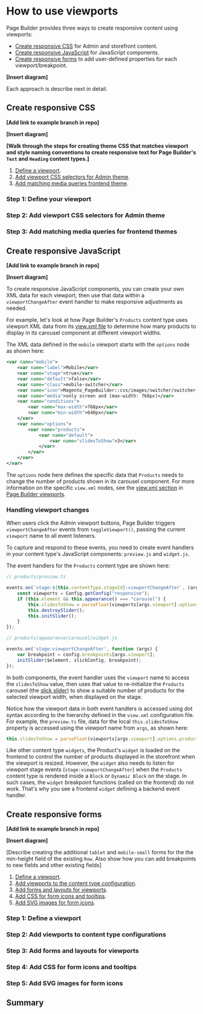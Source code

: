 # How to use viewports

Page Builder provides three ways to create responsive content using viewports:

-  [Create responsive CSS](#create-responsive-css) for Admin and storefront content.
-  [Create responsive JavaScript](#create-responsive-javascript) for JavaScript components.
-  [Create responsive forms](#create-responsive-forms) to add user-defined properties for each viewport/breakpoint.

**[Insert diagram]**

Each approach is describe next in detail.
## Create responsive CSS

**[Add link to example branch in repo]**

**[Insert diagram]**

**[Walk through the steps for creating theme CSS that matches viewport and style naming conventions to create responsive text for Page Builder's `Text` and `Heading` content types.]**

1. [Define a viewport](#step-1-define-your-viewport).
1. [Add viewport CSS selectors for Admin theme](#step-2-add-viewport-css-selectors-for-admin-theme).
1. [Add matching media queries frontend theme](#step-3-add-matching-media-queries-for-frontend-themes).

### Step 1: Define your viewport

### Step 2: Add viewport CSS selectors for Admin theme

### Step 3: Add matching media queries for frontend themes

## Create responsive JavaScript

**[Add link to example branch in repo]**

**[Insert diagram]**

To create responsive JavaScript components, you can create your own XML data for each viewport, then use that data within a `viewportChangeAfter` event handler to make responsive adjustments as needed.

For example, let's look at how Page Builder's `Products` content type uses viewport XML data from its [view.xml file](https://github.com/magento/magento2-page-builder/blob/develop/app/code/Magento/PageBuilder/etc/view.xml) to determine how many products to display in its carousel component at different viewport widths.

The XML data defined in the `mobile` viewport starts with the `options` node as shown here:

```xml
<var name="mobile">
    <var name="label">Mobile</var>
    <var name="stage">true</var>
    <var name="default">false</var>
    <var name="class">mobile-switcher</var>
    <var name="icon">Magento_PageBuilder::css/images/switcher/switcher-mobile.svg</var>
    <var name="media">only screen and (max-width: 768px)</var>
    <var name="conditions">
        <var name="max-width">768px</var>
        <var name="min-width">640px</var>
    </var>
    <var name="options">
        <var name="products">
            <var name="default">
                <var name="slidesToShow">3</var>
            </var>
        </var>
    </var>
</var>
```

The `options` node here defines the specific data that `Products` needs to change the number of products shown in its carousel component. For more information on the specific `view.xml` nodes, see the [view.xml section](viewports-and-breakpoints.md#viewxml) in [Page Builder viewports](viewports-and-breakpoints.md).

### Handling viewport changes

When users click the Admin viewport buttons, Page Builder triggers `viewportChangeAfter` events from `toggleViewport()`, passing the current `viewport` name to all event listeners.

To capture and respond to these events, you need to create event handlers in your content type's JavaScript components: `preview.js` and `widget.js`.

The event handlers for the `Products` content type are shown here:

```typescript
// products/preview.ts

events.on(`stage:${this.contentType.stageId}:viewportChangeAfter`, (args: {viewport: string}) => {
    const viewports = Config.getConfig("responsive");
    if (this.element && this.appearance() === "carousel") {
        this.slidesToShow = parseFloat(viewports[args.viewport].options.products.default.slidesToShow);
        this.destroySlider();
        this.initSlider();
    }
});

// products/appearance/carousel/widget.js

events.on('stage:viewportChangeAfter', function (args) {
    var breakpoint = config.breakpoints[args.viewport];
    initSlider($element, slickConfig, breakpoint);
});
```

In both components, the event handler uses the `viewport` name to access the `slidesToShow` value, then uses that value to re-initialize the `Products` carousel (the [slick slider](http://kenwheeler.github.io/slick/)) to show a suitable number of products for the selected viewport width, when displayed on the stage.

Notice how the viewport data in both event handlers is accessed using dot syntax according to the hierarchy defined in the `view.xml` configuration file. For example, the `preview.ts` file, data for the local `this.slidesToShow` property is accessed using the viewport name from `args`, as shown here:

```javascript
this.slidesToShow = parseFloat(viewports[args.viewport].options.products.default.slidesToShow);
```

Like other content type `widgets`, the Product's `widget` is loaded on the frontend to control the number of products displayed in the storefront when the viewport is resized. However, the `widget` also needs to listen for viewport stage events (`stage:viewportChangeAfter`) when the `Products` content type is rendered inside a `Block` or `Dynamic Block` on the stage. In such cases, the `widget` breakpoint functions (called on the frontend) do not work. That's why you see a frontend `widget` defining a backend event handler.

## Create responsive forms

**[Add link to example branch in repo]**

**[Insert diagram]**

[Describe creating the additional `tablet` and `mobile-small` forms for the the min-height field of the existing `Row`. Also show how you can add breakpoints to new fields and other existing fields]

1. [Define a viewport](#step-1-define-a-viewport).
1. [Add viewports to the content type configuration](#step-2-add-viewports-to-content-type-configurations).
1. [Add forms and layouts for viewports](#step-3-add-forms-and-layouts-for-viewports).
1. [Add CSS for form icons and tooltips](#step-4-add-css-for-form-icons-and-tooltips).
1. [Add SVG images for form icons](#step-5-add-svg-images-for-form-icons).

### Step 1: Define a viewport

### Step 2: Add viewports to content type configurations

### Step 3: Add forms and layouts for viewports

### Step 4: Add CSS for form icons and tooltips

### Step 5: Add SVG images for form icons


## Summary
